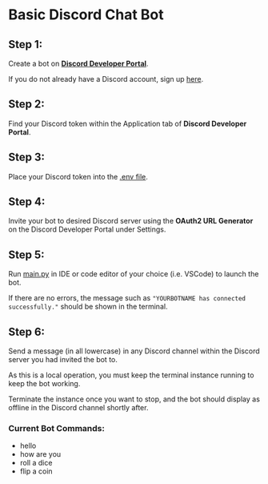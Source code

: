 # Basic Discord Chat Bot

## Step 1: 

Create a bot on [**Discord Developer Portal**](https://discord.com/developers/applications).

If you do not already have a Discord account, sign up [here](https://discord.com/register).

## Step 2:

Find your Discord token within the Application tab of **Discord Developer Portal**.

## Step 3:

Place your Discord token into the [.env file](main/.env).

## Step 4:

Invite your bot to desired Discord server using the **OAuth2 URL Generator** on the Discord Developer Portal under Settings.

## Step 5:

Run [main.py](main/main.py) in IDE or code editor of your choice (i.e. VSCode) to launch the bot.

If there are no errors, the message such as `"YOURBOTNAME has connected successfully."` should be shown in the terminal.

## Step 6:

Send a message (in all lowercase) in any Discord channel within the Discord server you had invited the bot to.

As this is a local operation, you must keep the terminal instance running to keep the bot working. 

Terminate the instance once you want to stop, and the bot should display as offline in the Discord channel shortly after.

### Current Bot Commands:

- hello
- how are you
- roll a dice
- flip a coin
